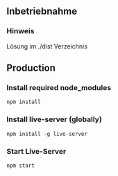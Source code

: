 ## Inbetriebnahme

### Hinweis

Lösung im ./dist Verzeichnis

## Production

### Install required node_modules

``` npm install ```

### Install live-server (globally)

``` npm install -g live-server ```

### Start Live-Server

``` npm start ```
